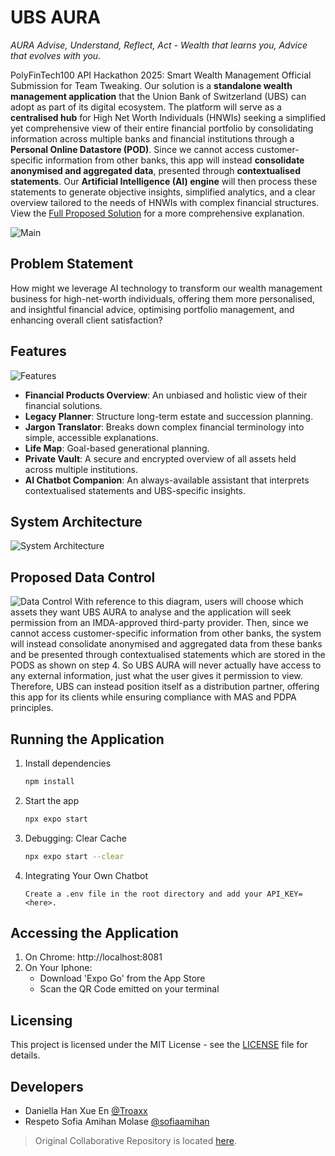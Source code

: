 # UBS AURA
*AURA Advise, Understand, Reflect, Act  - Wealth that learns you, Advice that evolves with you.*

PolyFinTech100 API Hackathon 2025: Smart Wealth Management Official Submission for Team Tweaking. Our solution is a **standalone wealth management application** that the Union Bank of Switzerland (UBS) can adopt as part of its digital ecosystem. The platform will serve as a **centralised hub** for High Net Worth Individuals (HNWIs) seeking a simplified yet comprehensive view of their entire financial portfolio by consolidating information across multiple banks and financial institutions through a **Personal Online Datastore (POD)**. Since we cannot access customer-specific information from other banks, this app will instead **consolidate anonymised and aggregated data**, presented through **contextualised statements**. Our **Artificial Intelligence (AI) engine** will then process these statements to generate objective insights, simplified analytics, and a clear overview tailored to the needs of HNWIs with complex financial structures. View the [Full Proposed Solution](https://github.com/Troaxx/aura/blob/main/data/full-proposed-solution.pdf) for a more comprehensive explanation.

![Main](https://github.com/Troaxx/aura/blob/main/data/main.png)


## Problem Statement
How might we leverage AI technology to transform our wealth management business for high-net-worth individuals, offering them more personalised, and insightful financial advice, optimising portfolio management, and enhancing overall client satisfaction?

## Features
![Features](https://github.com/Troaxx/aura/blob/main/data/features.png)
- **Financial Products Overview**: An unbiased and holistic view of their financial solutions.
- **Legacy Planner**: Structure long-term estate and succession planning.
- **Jargon Translator**: Breaks down complex financial terminology into simple, accessible explanations.
- **Life Map**: Goal-based generational planning.
- **Private Vault**: A secure and encrypted overview of all assets held across multiple institutions.
- **AI Chatbot Companion**: An always-available assistant that interprets contextualised statements and UBS-specific insights.

## System Architecture
![System Architecture](https://github.com/Troaxx/aura/blob/main/data/system-architecture.png)

## Proposed Data Control
![Data Control](https://github.com/Troaxx/aura/blob/main/data/data-control.png)
With reference to this diagram, users will choose which assets they want UBS AURA to analyse and the application will seek permission from an IMDA-approved third-party provider. Then, since we cannot access customer-specific information from other banks, the system will instead consolidate anonymised and aggregated data from these banks and be presented through contextualised statements which are stored in the PODS as shown on step 4. So UBS AURA will never actually have access to any external information, just what the user gives it permission to view. Therefore, UBS can instead position itself as a distribution partner, offering this app for its clients while ensuring compliance with MAS and PDPA principles.

## Running the Application
1. Install dependencies
   ```bash
   npm install 
   ```

2. Start the app
   ```bash
   npx expo start
   ```

3. Debugging: Clear Cache
    ```bash
    npx expo start --clear
    ```

4. Integrating Your Own Chatbot
   ```
   Create a .env file in the root directory and add your API_KEY=<here>.
   ```

## Accessing the Application
1. On Chrome: http://localhost:8081
2. On Your Iphone: 
   - Download 'Expo Go' from the App Store
   - Scan the QR Code emitted on your terminal

## Licensing
This project is licensed under the MIT License - see the [LICENSE](LICENSE) file for details.

## Developers
- Daniella Han Xue En [@Troaxx](https://github.com/Troaxx)
- Respeto Sofia Amihan Molase [@sofiaamihan](https://github.com/sofiaamihan)
> Original Collaborative Repository is located [here](https://github.com/Troaxx/aura).
